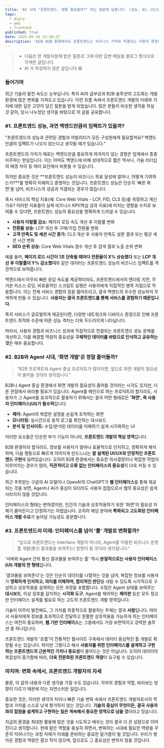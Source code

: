 ```yaml
---
title: 'AI 시대 "프론트엔드, 정말 중요할까?" 라는 질문에 답합니다. (성능, AI, UI/UX, 그리고 미래)'
tags:
  - diary
  - web
  - frontend
published: true
date: 2025-05-24 22:30:27
description: 'AI와 B2B 환경에서도 프론트엔드는 비즈니스 가치와 직결되는 사용자 경험의 핵심이며, 그 중요성과 역할은 변하지 않기에 끊임없이 가치를 증명하고 발전해야 합니다.'
---
```


> - 다음은 한 개발자분께 받은 질문과 그에 대한 답변 메일을 블로그 형식으로 각색한 글입니다.
> - AI 가 작성하지 않은 글입니다 😄

### 들어가며

최근 기술의 발전 속도는 눈부십니다. 특히 AI의 급부상과 B2B 솔루션의 고도화는 개발 환경에 많은 변화를 가져오고 있습니다. 이런 흐름 속에서 프론트엔드 개발의 미래와 가치에 대한 깊은 고민이 담긴 질문을 받게 되었습니다. 많은 분들이 비슷한 생각을 하실 것 같아, 당시 나누었던 생각을 바탕으로 이 글을 공유합니다.

### #1. 프론트엔드 성능, 과연 백엔드만큼의 임팩트가 있을까?

"프론트엔드의 성능과 관련된 경험과 어빌리티가 모든 구성원에게 필요할까요? 백엔드만큼의 임팩트가 나오지 않는다고 생각될 때가 있습니다."

프론트엔드의 가치가 때로는 백엔드만큼 중요하게 여겨지지 않는 경향은 업계에서 종종 마주하는 현실입니다. 이는 아마도 백엔드에 비해 상대적으로 짧은 역사나, 기술 리더십의 배경 차이 등 여러 요인에서 비롯될 수 있습니다.

하지만 중요한 것은 **프론트엔드 성능이 비즈니스 목표 달성에 얼마나, 어떻게 기여하는가?**를 명확히 이해하고 증명하는 것입니다. 프론트엔드 성능은 단순히 '빠른 화면'을 넘어, 비즈니스의 성공과 직결되는 경우가 많습니다.

혹시 서비스의 핵심 지표(예: Core Web Vitals - LCP, FID, CLS 등)를 측정하고 계신가요? 이러한 지표들이 실제 비즈니스 KPI(핵심 성과 지표)에 미치는 영향을 수치로 보여줄 수 있다면, 프론트엔드 성능의 중요성을 명확하게 드러낼 수 있습니다.

- **사용자 이탈률 감소:** 페이지 로딩 속도 개선 후 이탈률 변화
- **전환율 상승:** LCP 개선 후 구매/가입 전환율 변화
- **고객 만족도 및 세션 시간 증가:** CLS 개선 후 사용자 만족도 설문 결과 또는 평균 세션 시간 변화
- **SEO 순위 상승:** Core Web Vitals 점수 개선 후 검색 결과 노출 순위 변화

예를 들어, **페이지 로드 시간이 1초 단축될 때마다 전환율이 X% 상승했다** 또는 **LCP 개선 후 이탈률이 Y% 감소했다**와 같은 데이터는 프론트엔드 성능의 비즈니스 임팩트를 객관적으로 보여줍니다.

백엔드에서 아무리 빠른 응답 속도를 제공하더라도, 프론트엔드에서의 렌더링 지연, 무거운 리소스 로딩, 비효율적인 스크립트 실행은 사용자에게 직접적인 병목 지점으로 작용합니다. 이는 전체 서비스 경험의 질을 떨어뜨리고, 결국 백엔드의 우수한 성능마저 무색하게 만들 수 있습니다. **사용자는 결국 프론트엔드를 통해 서비스를 경험하기 때문입니다.**

특히 서비스가 글로벌하게 제공된다면, 다양한 네트워크와 디바이스 환경으로 인해 프론트엔드 최적화 수준에 따른 성능 격차는 더욱 두드러지게 나타납니다.

따라서, 사용자 경험과 비즈니스 성과에 직접적으로 연결되는 프론트엔드 성능 문제를 개선하고, 이를 해결할 역량의 중요성을 **구체적인 데이터를 바탕으로 인식하고 공유하는 것**은 매우 중요합니다.

### #2. B2B와 Agent 시대, '화면 개발'은 정말 줄어들까?

> "B2B 프로젝트와 Agent 중심 프로덕트가 많아지면, 앞으로 화면 개발의 필요성이 줄어들 것이라 생각됩니다."

B2B나 Agent 중심 환경에서 화면 개발의 필요성이 줄어들 것이라는 시각도 있지만, 다른 관점에서 바라볼 필요가 있습니다. Agent를 메인으로 하는 프로덕트라 할지라도, 사용자가 그 Agent를 효과적으로 활용하기 위해서는 결국 어떤 형태로든 **'화면', 즉 사용자 인터페이스(UI)가 필수적**입니다.

- **제어:** Agent의 복잡한 설정을 손쉽게 조작하는 화면
- **모니터링:** 실시간으로 동작 로그를 확인하는 대시보드
- **분석 및 인사이트:** 수집/분석된 데이터를 이해하기 쉽게 시각화하는 UI

이러한 요소들은 단순한 부가 기능이 아니라, **프론트엔드 개발의 핵심 영역**입니다.

B2B 환경이라 할지라도, 정보를 사용자가 얼마나 효율적으로 인지하고, 정확하게 해석하며, 다음 행동으로 빠르게 이어지게 만드느냐는 **잘 설계된 UI/UX와 안정적인 프론트엔드 구현**에 달려있습니다. 오히려 B2B 환경에서는 중요한 의사결정이나 복잡한 작업이 이루어지는 경우가 많아, **직관적이고 오류 없는 인터페이스의 중요성**이 더욱 커질 수 있습니다.

최근 주목받는 구글의 AI 모델이나 OpenAI의 ChatGPT가 **웹 인터페이스**를 통해 제공되는 것을 보면, Agent나 AI가 중심이 되더라도 사용자 접점으로서 웹의 중요성은 쉽게 사라지지 않을 것입니다.

인터페이스의 형태는 변하겠지만, 인간이 기술과 상호작용하기 위한 '화면'의 필요성 자체가 줄어든다고 단정하기는 어렵습니다. 오히려 해당 분야에 **특화되고 고도화된 인터페이스 개발 수요**가 늘어날 가능성도 충분합니다.

### #3. 프론트엔드의 미래: 인터페이스를 넘어 '툴' 개발로 변화할까?

> "앞으로 프론트엔드는 Interface 개발이 아니라, Agent를 이용한 비즈니스 운영 툴 개발(통신 결과물을 보여주는) 방향이 될 것이라 생각됩니다."

'서버와 Agent 간의 통신 결과물을 보여주는 툴' 역시 **본질적으로는 사용자 인터페이스(UI) 개발의 한 형태**입니다.

'결과물을 보여준다'는 것은 단순히 데이터를 나열하는 것을 넘어, 복잡한 정보를 사용자가 **명확하게 인지하고, 의미를 이해하며, 합리적인 판단**을 내릴 수 있도록 시각적으로 구성하고 상호작용을 설계하는 모든 과정을 포함합니다. 수많은 Agent 상태를 보여주는 **대시보드**, 이상 징후를 감지하는 **시각화 도구**, Agent를 제어하는 **제어판** 등은 모두 정교한 인터페이스 설계를 필요로 하는 고도의 프론트엔드 개발 영역입니다.

기술이 아무리 발전해도, 그 가치를 최종적으로 활용하는 주체는 결국 **사람**입니다. 따라서 사용자에게 정보를 효과적으로 전달하고 원활한 상호작용을 가능하게 하는 인터페이스는 여전히 중요하며, **웹 기반 인터페이스**는 그중에서도 가장 보편적이고 강력한 솔루션 중 하나입니다.

프론트엔드 개발의 '흐름'이 전통적인 웹사이트 구축에서 데이터 중심적인 툴 개발로 확장될 수는 있습니다. 하지만 그렇다고 해서 **사용자를 위한 인터페이스를 설계하고 구현하는 프론트엔드의 근본적인 가치나 중요성**이 줄어드는 것은 아닙니다. 오히려 데이터의 복잡성이 증가함에 따라, **더욱 전문화된 프론트엔드 역량**이 요구될 수 있습니다.

### 마치며: 변화 속에서, 프론트엔드 개발자의 자세

물론, 이 글의 내용과 다른 생각을 가질 수도 있습니다. 각자의 경험과 역할, 바라보는 방향이 다르기 때문에 이는 자연스러운 일입니다.

중요한 것은, 이러한 생각의 차이나 빠른 기술 변화 속에서 프론트엔드 개발자로서의 역할과 가치를 스스로 낮게 평가하지 않는 것입니다. **기술의 중심이 무엇이든, 결국 사용자와의 접점을 설계하고 구현하는 일은 계속해서 중요한 영역으로 남을 것**이라고 믿습니다.

지금의 환경을 최대한 활용해 많은 것을 시도하고 배우는 것이 결국 더 큰 성장으로 이어진다고 생각합니다. 현재 맡은 역할을 충실히 하면서, 변화하는 시대에 필요한 역량을 꾸준히 익혀나가는 과정 자체가 미래를 준비하는 중요한 밑거름이 될 것입니다. 우리가 쌓아온 경험과 역량은 결코 작지 않으며, 앞으로도 그 중요성은 변하지 않을 것입니다.
